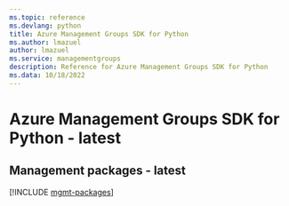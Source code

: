 ```yaml
---
ms.topic: reference
ms.devlang: python
title: Azure Management Groups SDK for Python
ms.author: lmazuel
author: lmazuel
ms.service: managementgroups
description: Reference for Azure Management Groups SDK for Python
ms.data: 10/18/2022
---
```

# Azure Management Groups SDK for Python - latest

## Management packages - latest
[!INCLUDE [mgmt-packages](management-groups-mgmt-index.md)]